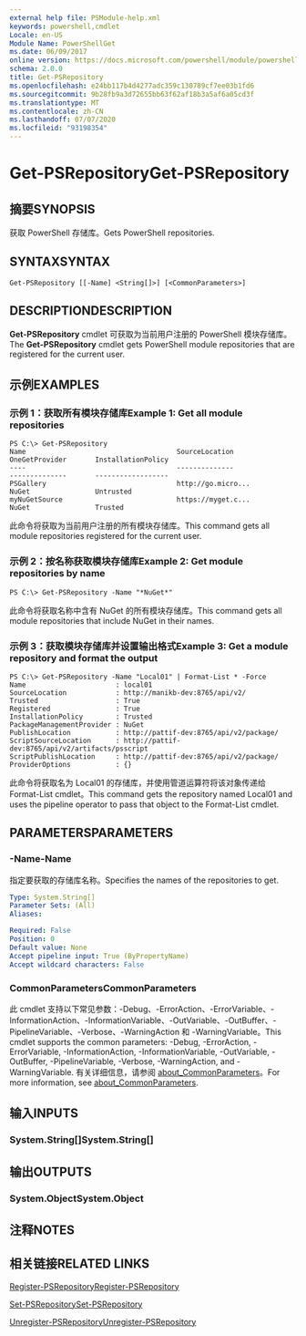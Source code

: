 ```yaml
---
external help file: PSModule-help.xml
keywords: powershell,cmdlet
Locale: en-US
Module Name: PowerShellGet
ms.date: 06/09/2017
online version: https://docs.microsoft.com/powershell/module/powershellget/get-psrepository?view=powershell-7.1&WT.mc_id=ps-gethelp
schema: 2.0.0
title: Get-PSRepository
ms.openlocfilehash: e24bb117b4d4277adc359c130789cf7ee03b1fd6
ms.sourcegitcommit: 9b28fb9a3d72655bb63f62af18b3a5af6a05cd3f
ms.translationtype: MT
ms.contentlocale: zh-CN
ms.lasthandoff: 07/07/2020
ms.locfileid: "93198354"
---
```

# <span data-ttu-id="6821c-103">Get-PSRepository</span><span class="sxs-lookup"><span data-stu-id="6821c-103">Get-PSRepository</span></span>

## <span data-ttu-id="6821c-104">摘要</span><span class="sxs-lookup"><span data-stu-id="6821c-104">SYNOPSIS</span></span>
<span data-ttu-id="6821c-105">获取 PowerShell 存储库。</span><span class="sxs-lookup"><span data-stu-id="6821c-105">Gets PowerShell repositories.</span></span>

## <span data-ttu-id="6821c-106">SYNTAX</span><span class="sxs-lookup"><span data-stu-id="6821c-106">SYNTAX</span></span>

```
Get-PSRepository [[-Name] <String[]>] [<CommonParameters>]
```

## <span data-ttu-id="6821c-107">DESCRIPTION</span><span class="sxs-lookup"><span data-stu-id="6821c-107">DESCRIPTION</span></span>

<span data-ttu-id="6821c-108">**Get-PSRepository** cmdlet 可获取为当前用户注册的 PowerShell 模块存储库。</span><span class="sxs-lookup"><span data-stu-id="6821c-108">The **Get-PSRepository** cmdlet gets PowerShell module repositories that are registered for the current user.</span></span>

## <span data-ttu-id="6821c-109">示例</span><span class="sxs-lookup"><span data-stu-id="6821c-109">EXAMPLES</span></span>

### <span data-ttu-id="6821c-110">示例 1：获取所有模块存储库</span><span class="sxs-lookup"><span data-stu-id="6821c-110">Example 1: Get all module repositories</span></span>

```
PS C:\> Get-PSRepository
Name                                     SourceLocation                                     OneGetProvider       InstallationPolicy
----                                     --------------                                     --------------       ------------------
PSGallery                                http://go.micro...                                 NuGet                Untrusted
myNuGetSource                            https://myget.c...                                 NuGet                Trusted
```

<span data-ttu-id="6821c-111">此命令将获取为当前用户注册的所有模块存储库。</span><span class="sxs-lookup"><span data-stu-id="6821c-111">This command gets all module repositories registered for the current user.</span></span>

### <span data-ttu-id="6821c-112">示例 2：按名称获取模块存储库</span><span class="sxs-lookup"><span data-stu-id="6821c-112">Example 2: Get module repositories by name</span></span>

```
PS C:\> Get-PSRepository -Name "*NuGet*"
```

<span data-ttu-id="6821c-113">此命令将获取名称中含有 NuGet 的所有模块存储库。</span><span class="sxs-lookup"><span data-stu-id="6821c-113">This command gets all module repositories that include NuGet in their names.</span></span>

### <span data-ttu-id="6821c-114">示例 3：获取模块存储库并设置输出格式</span><span class="sxs-lookup"><span data-stu-id="6821c-114">Example 3: Get a module repository and format the output</span></span>

```
PS C:\> Get-PSRepository -Name "Local01" | Format-List * -Force
Name                      : local01
SourceLocation            : http://manikb-dev:8765/api/v2/
Trusted                   : True
Registered                : True
InstallationPolicy        : Trusted
PackageManagementProvider : NuGet
PublishLocation           : http://pattif-dev:8765/api/v2/package/
ScriptSourceLocation      : http://pattif-dev:8765/api/v2/artifacts/psscript
ScriptPublishLocation     : http://pattif-dev:8765/api/v2/package/
ProviderOptions           : {}
```

<span data-ttu-id="6821c-115">此命令将获取名为 Local01 的存储库，并使用管道运算符将该对象传递给 Format-List cmdlet。</span><span class="sxs-lookup"><span data-stu-id="6821c-115">This command gets the repository named Local01 and uses the pipeline operator to pass that object to the Format-List cmdlet.</span></span>

## <span data-ttu-id="6821c-116">PARAMETERS</span><span class="sxs-lookup"><span data-stu-id="6821c-116">PARAMETERS</span></span>

### <span data-ttu-id="6821c-117">-Name</span><span class="sxs-lookup"><span data-stu-id="6821c-117">-Name</span></span>

<span data-ttu-id="6821c-118">指定要获取的存储库名称。</span><span class="sxs-lookup"><span data-stu-id="6821c-118">Specifies the names of the repositories to get.</span></span>

```yaml
Type: System.String[]
Parameter Sets: (All)
Aliases:

Required: False
Position: 0
Default value: None
Accept pipeline input: True (ByPropertyName)
Accept wildcard characters: False
```

### <span data-ttu-id="6821c-119">CommonParameters</span><span class="sxs-lookup"><span data-stu-id="6821c-119">CommonParameters</span></span>

<span data-ttu-id="6821c-120">此 cmdlet 支持以下常见参数：-Debug、-ErrorAction、-ErrorVariable、-InformationAction、-InformationVariable、-OutVariable、-OutBuffer、-PipelineVariable、-Verbose、-WarningAction 和 -WarningVariable。</span><span class="sxs-lookup"><span data-stu-id="6821c-120">This cmdlet supports the common parameters: -Debug, -ErrorAction, -ErrorVariable, -InformationAction, -InformationVariable, -OutVariable, -OutBuffer, -PipelineVariable, -Verbose, -WarningAction, and -WarningVariable.</span></span> <span data-ttu-id="6821c-121">有关详细信息，请参阅 [about_CommonParameters](https://go.microsoft.com/fwlink/?LinkID=113216)。</span><span class="sxs-lookup"><span data-stu-id="6821c-121">For more information, see [about_CommonParameters](https://go.microsoft.com/fwlink/?LinkID=113216).</span></span>

## <span data-ttu-id="6821c-122">输入</span><span class="sxs-lookup"><span data-stu-id="6821c-122">INPUTS</span></span>

### <span data-ttu-id="6821c-123">System.String[]</span><span class="sxs-lookup"><span data-stu-id="6821c-123">System.String[]</span></span>

## <span data-ttu-id="6821c-124">输出</span><span class="sxs-lookup"><span data-stu-id="6821c-124">OUTPUTS</span></span>

### <span data-ttu-id="6821c-125">System.Object</span><span class="sxs-lookup"><span data-stu-id="6821c-125">System.Object</span></span>

## <span data-ttu-id="6821c-126">注释</span><span class="sxs-lookup"><span data-stu-id="6821c-126">NOTES</span></span>

## <span data-ttu-id="6821c-127">相关链接</span><span class="sxs-lookup"><span data-stu-id="6821c-127">RELATED LINKS</span></span>

[<span data-ttu-id="6821c-128">Register-PSRepository</span><span class="sxs-lookup"><span data-stu-id="6821c-128">Register-PSRepository</span></span>](Register-PSRepository.md)

[<span data-ttu-id="6821c-129">Set-PSRepository</span><span class="sxs-lookup"><span data-stu-id="6821c-129">Set-PSRepository</span></span>](Set-PSRepository.md)

[<span data-ttu-id="6821c-130">Unregister-PSRepository</span><span class="sxs-lookup"><span data-stu-id="6821c-130">Unregister-PSRepository</span></span>](Unregister-PSRepository.md)

